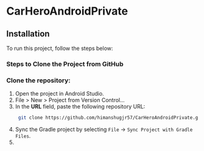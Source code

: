 # CarHeroAndroidPrivate

## Installation
To run this project, follow the steps below:


### Steps to Clone the Project from GitHub

### Clone the repository:
1. Open the project in Android Studio.
2. File > New > Project from Version Control...
3. In the **URL** field, paste the following repository URL:
   ```bash
    git clone https://github.com/himanshugjr57/CarHeroAndroidPrivate.git
    ```
4. Sync the Gradle project by selecting `File` -> `Sync Project with Gradle Files`. 
5. 
